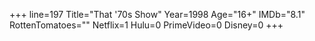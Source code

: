 +++
line=197
Title="That '70s Show"
Year=1998
Age="16+"
IMDb="8.1"
RottenTomatoes=""
Netflix=1
Hulu=0
PrimeVideo=0
Disney=0
+++

